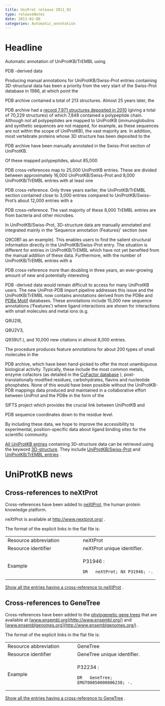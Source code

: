 ```yaml
---
title: UniProt release 2011_02
type: releaseNotes
date: 2011-02-08
categories: Automatic_annotation
---
```


# Headline

Automatic annotation of UniProtKB/TrEMBL using

PDB -derived data

Producing manual annotations for UniProtKB/Swiss-Prot entries containing 3D-structural data has been a priority from the very start of the Swiss-Prot database in 1986, at which point the

PDB archive contained a total of 213 structures. Almost 25 years later, the

PDB archive had a [record 7,971 structures deposited in 2010](http://www.rcsb.org/pdb/statistics/contentGrowthChart.do?content=total&seqid=100) (giving a total of 70,229 structures) of which 7,848 contained a polypeptide chain. Although not all polypeptides are mapped to UniProtKB (immunoglobulins and synthetic sequences are not mapped, for example, as these sequences are not within the scope of UniProtKB), the vast majority are. In addition, most vertebrate proteins whose 3D structure has been deposited to the

PDB archive have been manually annotated in the Swiss-Prot section of UniProtKB.

Of these mapped polypeptides, about 85,000

PDB cross-references map to 25,000 UniProtKB entries. These are divided between approximately 16,000 UniProtKB/Swiss-Prot and 8,000 UniProtKB/TrEMBL entries with at least one

PDB cross-reference. Only three years earlier, the UniProtKB/TrEMBL section contained close to 3,000 entries compared to UniProtKB/Swiss-Prot’s about 12,000 entries with a

PDB cross-reference. The vast majority of these 8,000 TrEMBL entries are from bacteria and other microbes.

In UniProtKB/Swiss-Prot, 3D-structure data are manually annotated and integrated mainly in the ‘Sequence annotation (Features)’ section (see

Q9C0B1 as an example). This enables users to find the salient structural information directly in the UniProtKB/Swiss-Prot entry. The situation is different for entries in UniProtKB/TrEMBL which have not yet benefited from the manual addition of these data. Furthermore, with the number of UniProtKB/TrEMBL entries with a

PDB cross-reference more than doubling in three years, an ever-growing amount of new and potentially interesting

PDB -derived data would remain difficult to access for many UniProtKB users. The new UniProt-PDB import pipeline addresses this issue and the UniProtKB/TrEMBL now contains annotations derived from the PDBe and [PDBe Motif](http://www.ebi.ac.uk/pdbe-site/pdbemotif/) databases. These annotations include 15,000 new sequence annotations (‘Features’) where ligand interactions are shown for interactions with small molecules and metal ions (e.g.

Q8U2I8,

Q8U2V3,

Q939U1 ), and 10,000 new citations in almost 8,000 entries.

The procedure produces feature annotations for about 200 types of small molecules in the

PDB archive, which have been hand-picked to offer the most unambiguous biological activity. Typically, these include the most common metals, enzyme cofactors (as detailed in the [CoFactor database](http://www.ebi.ac.uk/thornton-srv/databases/CoFactor/) ), post-translationally modified residues, carbohydrates, flavins and nucleotide phosphates. None of this would have been possible without the UniProtKB-PDB mappings data produced and maintained in a collaborative effort between UniProt and the PDBe in the form of the

SIFTS project which provides the crucial link between UniProtKB and

PDB sequence coordinates down to the residue level.

By including these data, we hope to improve the accessibility to experimental, position-specific data about ligand binding sites for the scientific community.

[All UniProtKB entries](https://www.uniprot.org/uniprotkb?query=keyword:KW-0002) containing 3D-structure data can be retrieved using the keyword [3D-structure](https://www.uniprot.org/keywords/KW-0002). They include [UniProtKB/Swiss-Prot](https://www.uniprot.org/uniprotkb?query=keyword:KW-0002+AND+reviewed:true) and [UniProtKB/TrEMBL entries](https://www.uniprot.org/uniprotkb?query=keyword:KW-0002+AND+reviewed:false) .

# UniProtKB news

## Cross-references to neXtProt

Cross-references have been added to [neXtProt](http://www.nextprot.org/), the human protein knowledge platform.

neXtProt is available at <http://www.nextprot.org/> .

The format of the explicit links in the flat file is:

<table><colgroup><col style="width: 50%" /><col style="width: 50%" /></colgroup><tbody><tr class="odd"><td>Resource abbreviation</td><td>neXtProt</td></tr><tr class="even"><td>Resource identifier</td><td>neXtProt unique identifier.</td></tr><tr class="odd"><td>Example</td><td><p>P31946 :</p><pre><code>DR   neXtProt; NX_P31946; -.</code></pre></td></tr></tbody></table>

[Show all the entries having a cross-reference to neXtProt](https://www.uniprot.org/uniprotkb?query=database:neXtProt) .

## Cross-references to GeneTree

Cross-references have been added to the [phylogenetic gene trees](http://www.ensembl.org/info/docs/compara/homology_method.html) that are available at [www.ensembl.org](http://www.ensembl.org/) and [www.ensemblgenomes.org](http://www.ensemblgenomes.org/) .

The format of the explicit links in the flat file is:

<table><colgroup><col style="width: 45%" /><col style="width: 55%" /></colgroup><tbody><tr class="odd"><td>Resource abbreviation</td><td>GeneTree</td></tr><tr class="even"><td>Resource identifier</td><td>GeneTree unique identifier.</td></tr><tr class="odd"><td>Example</td><td><p>P32234 :</p><pre><code>DR   GeneTree; EMGT00050000006238; -.</code></pre></td></tr></tbody></table>

[Show all the entries having a cross-reference to GeneTree](https://www.uniprot.org/uniprotkb?query=database:genetree) .
